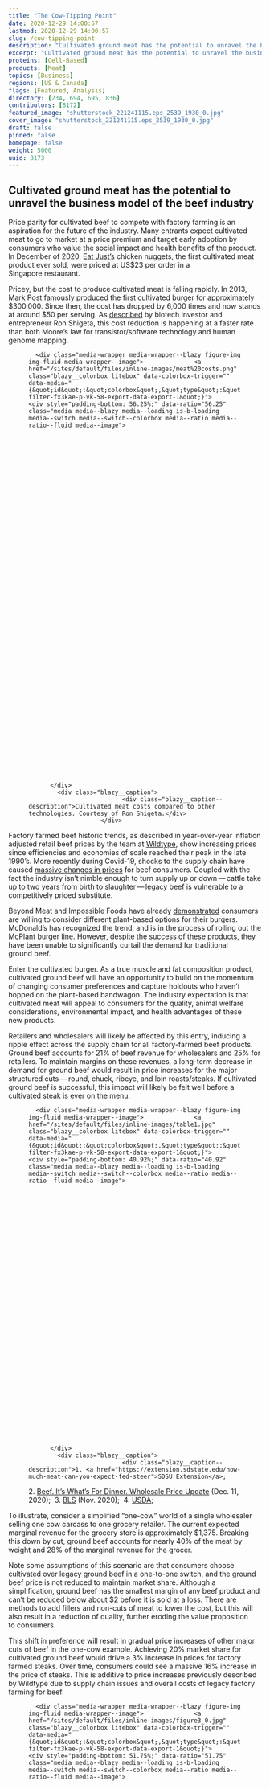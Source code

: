 ```yaml
---
title: "The Cow-Tipping Point"
date: 2020-12-29 14:00:57
lastmod: 2020-12-29 14:00:57
slug: /cow-tipping-point
description: "Cultivated ground meat has the potential to unravel the business model of the beef industry."
excerpt: "Cultivated ground meat has the potential to unravel the business model of the beef industry."
proteins: [Cell-Based]
products: [Meat]
topics: [Business]
regions: [US & Canada]
flags: [Featured, Analysis]
directory: [234, 694, 695, 836]
contributors: [8172]
featured_image: "shutterstock_221241115.eps_2539_1930_0.jpg"
cover_image: "shutterstock_221241115.eps_2539_1930_0.jpg"
draft: false
pinned: false
homepage: false
weight: 5000
uuid: 8173
---
```

<h2><strong>Cultivated ground meat has the potential to unravel the business model of the beef industry</strong></h2>

<p>Price parity for cultivated beef to compete with factory farming is an aspiration for the future of the industry. Many entrants expect cultivated meat to go to market at a price premium and target early adoption by consumers who value the social impact and health benefits of the product. In December of 2020, <a href="https://www.cnbc.com/2020/12/18/singapore-restaurant-first-ever-to-serve-eat-just-lab-grown-chicken.html">Eat Just’s</a> chicken nuggets, the first cultivated meat product ever sold, were priced at US$23 per order in a Singapore restaurant.</p>

<p>Pricey, but the cost to produce cultivated meat is falling rapidly. In 2013, Mark Post famously produced the first cultivated burger for approximately $300,000. Since then, the cost has dropped by 6,000 times and now stands at around $50 per serving. As <a href="https://rshigeta.medium.com/lab-grown-meat-is-scaling-like-the-internet-540893cbaf57">described</a> by biotech investor and entrepreneur Ron Shigeta, this cost reduction is happening at a faster rate than both Moore’s law for transistor/software technology and human genome mapping.</p>

<figure class="figure">
  




      <div class="media-wrapper media-wrapper--blazy figure-img img-fluid media-wrapper--image">              <a href="/sites/default/files/inline-images/meat%20costs.png" class="blazy__colorbox litebox" data-colorbox-trigger="" data-media="{&quot;id&quot;:&quot;colorbox&quot;,&quot;type&quot;:&quot;image&quot;,&quot;width&quot;:1280,&quot;height&quot;:720,&quot;rel&quot;:&quot;blazy-filter-fx3kae-p-vk-58-export-data-export-1&quot;}">      <div style="padding-bottom: 56.25%;" data-ratio="56.25" class="media media--blazy media--loading is-b-loading media--switch media--switch--colorbox media--ratio media--ratio--fluid media--image">
<img alt="Courtesy of Ron Shigeta" title="meat costs.png" class="media__image media__element b-lazy img-fluid" data-entity-uuid="e059d0b6-64a6-412b-8374-aa71da1567ed" data-src="/sites/default/files/styles/1200x900_4_3/public/inline-images/meat%20costs.png?itok=Ry5UopeO" src="data:image/svg+xml;charset=utf-8,%3Csvg%20xmlns%3D'http%3A%2F%2Fwww.w3.org%2F2000%2Fsvg'%20viewBox%3D'0%200%201200%20675'%2F%3E" width="1200" height="675" loading="lazy" typeof="foaf:Image" />
        <span class="media__icon media__icon--litebox"></span></div>
  </a>

                
          </div>  
            <div class="blazy__caption">
                              <div class="blazy__caption--description">Cultivated meat costs compared to other technologies. Courtesy of Ron Shigeta.</div>
                        </div>
      


      
  </figure>

<p>Factory farmed beef historic trends, as described in year-over-year inflation adjusted retail beef prices by the team at <a href="https://medium.com/@wild_type/wild-type-food-for-thought-67c3448f3129">Wildtype</a>, show increasing prices since efficiencies and economies of scale reached their peak in the late 1990’s. More recently during Covid-19, shocks to the supply chain have caused <a href="https://www.politico.com/news/2020/05/25/meatpackers-prices-coronavirus-antitrust-275093">massive changes in prices</a> for beef consumers. Coupled with the fact the industry isn’t nimble enough to turn supply up or down — cattle take up to two years from birth to slaughter — legacy beef is vulnerable to a competitively priced substitute.</p>

<p>Beyond Meat and Impossible Foods have already <a href="https://www.forbes.com/sites/andriacheng/2020/01/17/beyond-meat-is-the-biggest-beneficiary-in-the-growing-plant-based-meat-market-study/?sh=34db95dd1a53">demonstrated</a> consumers are willing to consider different plant-based options for their burgers. McDonald’s has recognized the trend, and is in the process of rolling out the <a href="https://www.cnn.com/2020/11/09/business/mcdonalds-chicken-sandwich-delivery/index.html">McPlant</a> burger line. However, despite the success of these products, they have been unable to significantly curtail the demand for traditional ground beef.</p>

<p>Enter the cultivated burger. As a true muscle and fat composition product, cultivated ground beef will have an opportunity to build on the momentum of changing consumer preferences and capture holdouts who haven’t hopped on the plant-based bandwagon. The industry expectation is that cultivated meat will appeal to consumers for the quality, animal welfare considerations, environmental impact, and health advantages of these new products.</p>

<p>Retailers and wholesalers will likely be affected by this entry, inducing a ripple effect across the supply chain for all factory-farmed beef products. Ground beef accounts for 21% of beef revenue for wholesalers and 25% for retailers. To maintain margins on these revenues, a long-term decrease in demand for ground beef would result in price increases for the major structured cuts — round, chuck, ribeye, and loin roasts/steaks. If cultivated ground beef is successful, this impact will likely be felt well before a cultivated steak is ever on the menu.</p>

<figure class="figure">
  




      <div class="media-wrapper media-wrapper--blazy figure-img img-fluid media-wrapper--image">              <a href="/sites/default/files/inline-images/table1.jpg" class="blazy__colorbox litebox" data-colorbox-trigger="" data-media="{&quot;id&quot;:&quot;colorbox&quot;,&quot;type&quot;:&quot;image&quot;,&quot;width&quot;:1503,&quot;height&quot;:615,&quot;rel&quot;:&quot;blazy-filter-fx3kae-p-vk-58-export-data-export-1&quot;}">      <div style="padding-bottom: 40.92%;" data-ratio="40.92" class="media media--blazy media--loading is-b-loading media--switch media--switch--colorbox media--ratio media--ratio--fluid media--image">
<img alt="Unit economics of a cow" title="table1.jpg" class="media__image media__element b-lazy img-fluid" data-entity-uuid="39669bba-113e-44fb-98dd-81fcb45121c2" data-src="/sites/default/files/styles/1200x900_4_3/public/inline-images/table1.jpg?itok=uazOlMAu" src="data:image/svg+xml;charset=utf-8,%3Csvg%20xmlns%3D'http%3A%2F%2Fwww.w3.org%2F2000%2Fsvg'%20viewBox%3D'0%200%201200%20491'%2F%3E" width="1200" height="491" loading="lazy" typeof="foaf:Image" />
        <span class="media__icon media__icon--litebox"></span></div>
  </a>

                
          </div>  
            <div class="blazy__caption">
                              <div class="blazy__caption--description">1. <a href="https://extension.sdstate.edu/how-much-meat-can-you-expect-fed-steer">SDSU Extension</a>; 
2. <a href="https://www.beefitswhatsfordinner.com/resources/wholesale-price-update">Beef. It’s What’s For Dinner. Wholesale Price Update</a> (Dec. 11, 2020); 
3. <a href="https://www.bls.gov/regions/mid-atlantic/data/averageretailfoodandenergyprices_usandmidwest_table.htm">BLS</a> (Nov. 2020); 
4. <a href="https://www.ams.usda.gov/mnreports/lswbfrtl.pdf">USDA</a>;</div>
                        </div>
      


      
  </figure>

<p>To illustrate, consider a simplified “one-cow” world of a single wholesaler selling one cow carcass to one grocery retailer. The current expected marginal revenue for the grocery store is approximately $1,375. Breaking this down by cut, ground beef accounts for nearly 40% of the meat by weight and 28% of the marginal<em> </em>revenue for the grocer.</p>

<p>Note some assumptions of this scenario are that consumers choose cultivated over legacy ground beef in a one-to-one switch, and the ground beef price is not reduced to maintain market share. Although a simplification, ground beef has the smallest margin of any beef product and can’t be reduced below about $2 before it is sold at a loss. There are methods to add fillers and non-cuts of meat to lower the cost, but this will also result in a reduction of quality, further eroding the value proposition to consumers.</p>

<p>This shift in preference will result in gradual price increases of other major cuts of beef in the one-cow example. Achieving 20% market share for cultivated ground beef would drive a 3% increase in prices for factory farmed steaks. Over time, consumers could see a massive 16% increase in the price of steaks. This is additive to price increases previously described by Wildtype due to supply chain issues and overall costs of legacy factory farming for beef.</p>

<figure class="figure">
  




      <div class="media-wrapper media-wrapper--blazy figure-img img-fluid media-wrapper--image">              <a href="/sites/default/files/inline-images/figure3_0.jpg" class="blazy__colorbox litebox" data-colorbox-trigger="" data-media="{&quot;id&quot;:&quot;colorbox&quot;,&quot;type&quot;:&quot;image&quot;,&quot;width&quot;:1609,&quot;height&quot;:832,&quot;rel&quot;:&quot;blazy-filter-fx3kae-p-vk-58-export-data-export-1&quot;}">      <div style="padding-bottom: 51.75%;" data-ratio="51.75" class="media media--blazy media--loading is-b-loading media--switch media--switch--colorbox media--ratio media--ratio--fluid media--image">
<img alt="Impact of cultivated ground beef on retail steak prices" title="figure3_0.jpg" class="media__image media__element b-lazy img-fluid" data-entity-uuid="0717bd9a-2fd0-45d2-b102-0eda8ce97f92" data-src="/sites/default/files/styles/1200x900_4_3/public/inline-images/figure3_0.jpg?itok=J8xGT_QH" src="data:image/svg+xml;charset=utf-8,%3Csvg%20xmlns%3D'http%3A%2F%2Fwww.w3.org%2F2000%2Fsvg'%20viewBox%3D'0%200%201200%20621'%2F%3E" width="1200" height="621" loading="lazy" typeof="foaf:Image" />
        <span class="media__icon media__icon--litebox"></span></div>
  </a>

                
          </div>  
            <div class="blazy__caption">
                              <div class="blazy__caption--description">Projected cultivated ground beef market share and increases in retail steak prices</div>
                        </div>
      


      
  </figure>

<p>Although it’s unclear if and when cultivated meat will break the business model for factory farming, it has a clear advantage as a technology that can meter supply on the order of weeks instead of years and deliver a higher quality product against an incumbent with few response options. The beef industry cannot assume they will command a price advantage for long with their production costs increasing, cultivated meat prices continuing to decrease, and consumers weighing in on their quest for a better burger.</p>
